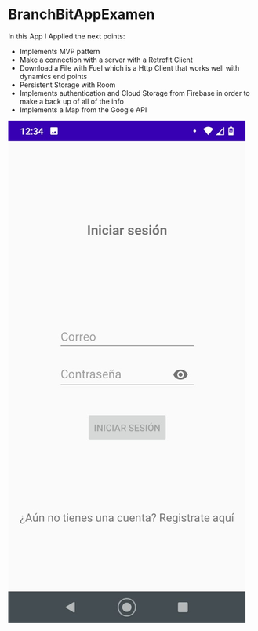 # BranchBitAppExamen

In this App I Applied the next points:
- Implements MVP pattern
- Make a connection with a server with a Retrofit Client
- Download a File with Fuel which is a Http Client that works well with dynamics end points
- Persistent Storage with Room
- Implements authentication and Cloud Storage from Firebase in order to make a back up of all of the info
- Implements a Map from the Google API

![alt text](https://raw.githubusercontent.com/Uriel971029/BranchBitApp/master/app/src/main/res/drawable/login.jpeg)
